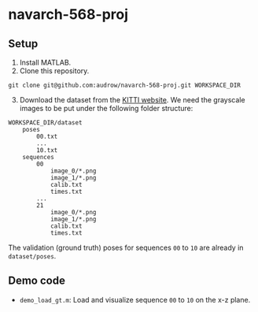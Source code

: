 # navarch-568-proj

## Setup
1. Install MATLAB.
2. Clone this repository.
```
git clone git@github.com:audrow/navarch-568-proj.git WORKSPACE_DIR
```
3. Download the dataset from the [KITTI website](http://www.cvlibs.net/datasets/kitti/eval_odometry.php). We need the grayscale images to be put under the following folder structure:
```
WORKSPACE_DIR/dataset
    poses
        00.txt
        ...
        10.txt
    sequences
        00
            image_0/*.png
            image_1/*.png
            calib.txt
            times.txt
        ...
        21
            image_0/*.png
            image_1/*.png
            calib.txt
            times.txt
```
The validation (ground truth) poses for sequences `00` to `10` are already in `dataset/poses`.

## Demo code
- `demo_load_gt.m`: Load and visualize sequence `00` to `10` on the x-z plane.
